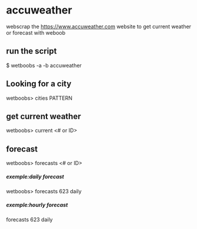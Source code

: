 # accuweather
webscrap the https://www.accuweather.com  website to get current weather or forecast  with weboob
## run the script
$ wetboobs -a -b accuweather
## Looking for a city
 wetboobs> cities PATTERN
## get current weather
 wetboobs> current <# or ID>
## forecast
 wetboobs> forecasts <# or ID> <freq>
 ##### exemple:daily forecast
  wetboobs> forecasts 623 daily
 ##### exemple:hourly forecast
  forecasts 623 daily
  
